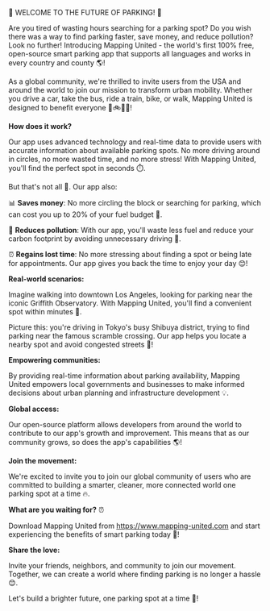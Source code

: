 🚨 WELCOME TO THE FUTURE OF PARKING! 🚨

Are you tired of wasting hours searching for a parking spot? Do you wish there was a way to find parking faster, save money, and reduce pollution? Look no further! Introducing Mapping United - the world's first 100% free, open-source smart parking app that supports all languages and works in every country and county 🌎!

As a global community, we're thrilled to invite users from the USA and around the world to join our mission to transform urban mobility. Whether you drive a car, take the bus, ride a train, bike, or walk, Mapping United is designed to benefit everyone 🚌🚲🏃‍♂️!

**How does it work?**

Our app uses advanced technology and real-time data to provide users with accurate information about available parking spots. No more driving around in circles, no more wasted time, and no more stress! With Mapping United, you'll find the perfect spot in seconds ⏱️.

But that's not all 🤩. Our app also:

📊 **Saves money**: No more circling the block or searching for parking, which can cost you up to 20% of your fuel budget 💸.

💨 **Reduces pollution**: With our app, you'll waste less fuel and reduce your carbon footprint by avoiding unnecessary driving 🌟.

⏰ **Regains lost time**: No more stressing about finding a spot or being late for appointments. Our app gives you back the time to enjoy your day 😊!

**Real-world scenarios:**

Imagine walking into downtown Los Angeles, looking for parking near the iconic Griffith Observatory. With Mapping United, you'll find a convenient spot within minutes 📍.

Picture this: you're driving in Tokyo's busy Shibuya district, trying to find parking near the famous scramble crossing. Our app helps you locate a nearby spot and avoid congested streets 🗼️!

**Empowering communities:**

By providing real-time information about parking availability, Mapping United empowers local governments and businesses to make informed decisions about urban planning and infrastructure development 💡.

**Global access:**

Our open-source platform allows developers from around the world to contribute to our app's growth and improvement. This means that as our community grows, so does the app's capabilities 🌎!

**Join the movement:**

We're excited to invite you to join our global community of users who are committed to building a smarter, cleaner, more connected world one parking spot at a time 🔥.

**What are you waiting for?** ⏰

Download Mapping United from https://www.mapping-united.com and start experiencing the benefits of smart parking today 📲!

**Share the love:**

Invite your friends, neighbors, and community to join our movement. Together, we can create a world where finding parking is no longer a hassle 😊.

Let's build a brighter future, one parking spot at a time 💫!